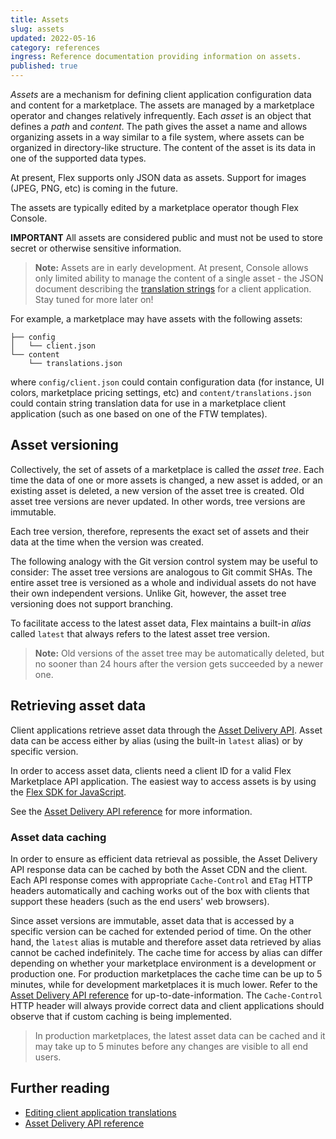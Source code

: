 ```yaml
---
title: Assets
slug: assets
updated: 2022-05-16
category: references
ingress: Reference documentation providing information on assets.
published: true
---
```


_Assets_ are a mechanism for defining client application configuration
data and content for a marketplace. The assets are managed by a
marketplace operator and changes relatively infrequently. Each _asset_
is an object that defines a _path_ and _content_. The path gives the
asset a name and allows organizing assets in a way similar to a file
system, where assets can be organized in directory-like structure. The
content of the asset is its data in one of the supported data types.

At present, Flex supports only JSON data as assets. Support for images
(JPEG, PNG, etc) is coming in the future.

The assets are typically edited by a marketplace operator though Flex
Console.

**IMPORTANT** All assets are considered public and must not be used to
store secret or otherwise sensitive information.

> **Note:** Assets are in early development. At present, Console allows
> only limited ability to manage the content of a single asset - the
> JSON document describing the
> [translation strings](/concepts/translations/) for a client
> application. Stay tuned for more later on!

For example, a marketplace may have assets with the following assets:

```shell
├── config
│   └── client.json
└── content
    └── translations.json
```

where `config/client.json` could contain configuration data (for
instance, UI colors, marketplace pricing settings, etc) and
`content/translations.json` could contain string translation data for
use in a marketplace client application (such as one based on one of the
FTW templates).

## Asset versioning

Collectively, the set of assets of a marketplace is called the _asset
tree_. Each time the data of one or more assets is changed, a new asset
is added, or an existing asset is deleted, a new version of the asset
tree is created. Old asset tree versions are never updated. In other
words, tree versions are immutable.

Each tree version, therefore, represents the exact set of assets and
their data at the time when the version was created.

The following analogy with the Git version control system may be useful
to consider: The asset tree versions are analogous to Git commit SHAs.
The entire asset tree is versioned as a whole and individual assets do
not have their own independent versions. Unlike Git, however, the asset
tree versioning does not support branching.

To facilitate access to the latest asset data, Flex maintains a built-in
_alias_ called `latest` that always refers to the latest asset tree
version.

> **Note:** Old versions of the asset tree may be automatically deleted,
> but no sooner than 24 hours after the version gets succeeded by a
> newer one.

## Retrieving asset data

Client applications retrieve asset data through the
[Asset Delivery API](https://www.sharetribe.com/api-reference/asset-delivery-api.html).
Asset data can be access either by alias (using the built-in `latest`
alias) or by specific version.

In order to access asset data, clients need a client ID for a valid Flex
Marketplace API application. The easiest way to access assets is by
using the
[Flex SDK for JavaScript](/concepts/js-sdk/#flex-sdk-for-javascript).

See the
[Asset Delivery API reference](https://www.sharetribe.com/api-reference/asset-delivery-api.html)
for more information.

### Asset data caching

In order to ensure as efficient data retrieval as possible, the Asset
Delivery API response data can be cached by both the Asset CDN and the
client. Each API response comes with appropriate `Cache-Control` and
`ETag` HTTP headers automatically and caching works out of the box with
clients that support these headers (such as the end users' web
browsers).

Since asset versions are immutable, asset data that is accessed by a
specific version can be cached for extended period of time. On the other
hand, the `latest` alias is mutable and therefore asset data retrieved
by alias cannot be cached indefinitely. The cache time for access by
alias can differ depending on whether your marketplace environment is a
development or production one. For production marketplaces the cache
time can be up to 5 minutes, while for development marketplaces it is
much lower. Refer to the
[Asset Delivery API reference](https://www.sharetribe.com/api-reference/asset-delivery-api.html)
for up-to-date-information. The `Cache-Control` HTTP header will always
provide correct data and client applications should observe that if
custom caching is being implemented.

> In production marketplaces, the latest asset data can be cached and it
> may take up to 5 minutes before any changes are visible to all end
> users.

## Further reading

- [Editing client application translations](/concepts/translations/)
- [Asset Delivery API reference](https://www.sharetribe.com/api-reference/asset-delivery-api.html)
